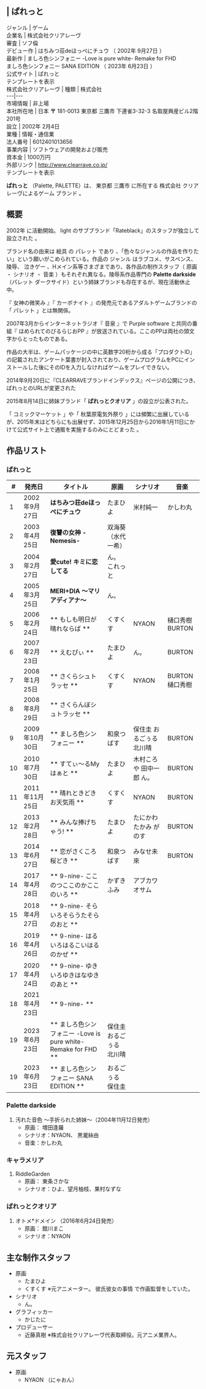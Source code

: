 |  ぱれっと  
---  
ジャンル  |  ゲーム   
企業名  |  株式会社クリアレーヴ   
審査  |  ソフ倫   
デビュー作  |  はちみつ荘deほっぺにチュウ  （  2002年  9月27日  ）   
最新作  |  ましろ色シンフォニー -Love is pure white- Remake for FHD </br> ましろ色シンフォニー SANA EDITION  （  2023年  6月23日  ）   
公式サイト  |  ぱれっと   
テンプレートを表示  
株式会社クリアレーヴ  |  種類  |  株式会社   
---|---  
市場情報  |  非上場   
本社所在地  |  日本  **〒** 181-0013  東京都  三鷹市  下連雀3-32-3  名取屋興産ビル2階201号   
設立  |  2002年  2月4日   
業種  |  情報・通信業   
法人番号  |  6012401013656   
事業内容  |  ソフトウェアの開発および販売   
資本金  |  1000万円   
外部リンク  |  http://www.clearrave.co.jp/   
テンプレートを表示  
  
**ぱれっと** （Palette, PALETTE）は、  東京都  三鷹市    に所在する  株式会社  クリアレーヴによるゲーム  ブランド
  。

##  概要  

2002年  に活動開始。  light  のサブブランド「Rateblack」のスタッフが独立して設立された    。

ブランド名の由来は  絵具  の  パレット  であり    、「色々なジャンルの作品を作りたい」という願いがこめられている。作品の  ジャンル
はラブコメ、サスペンス、陵辱、  泣きゲー  、Hメイン系等さまざまであり、各作品の制作スタッフ（  原画  ・  シナリオ  ・  音楽
）もそれぞれ異なる。陵辱系作品専門の **Palette darkside** （パレット ダークサイド）という姉妹ブランドも存在するが、現在活動休止中。

『  女神の微笑み  』『  カーボナイト  』の発売元であるアダルトゲームブランドの「  パレット  」とは無関係。

2007年3月からインターネットラジオ『  音泉  』で  Purple software  と共同の番組『  ほめられてのびるらじおPP
』が放送されている。ここのPPは両社の頭文字からとったものである。

作品の大半は、ゲームパッケージの中に英数字20桁から成る「プロダクトID」の記載されたアンケート葉書が封入されており、ゲームプログラムをPCにインストールした後にそのIDを入力しなければゲームをプレイできない。

2014年9月20日に『CLEARRAVEブランドインデックス』ページの公開につき、ぱれっとのURLが変更された  

2015年8月14日に姉妹ブランド「 **ぱれっとクオリア** 」の設立が公表された。

「  コミックマーケット  」や「  秋葉原電気外祭り
」には頻繁に出展しているが、2015年末はどちらにも出展せず、2015年12月25日から2016年1月11日にかけて公式サイト上で通販を実施するのみにとどまった
  。

##  作品リスト  

###  ぱれっと  

|  #  |  発売日  |  タイトル  |  原画  |  シナリオ  |  音楽   
---|---|---|---|---|---  
1  |  2002年9月27日  |  **はちみつ荘deほっぺにチュウ** |  たまひよ  |  米村純一  |  かしわ丸   
2  |  2003年4月25日  |  **復讐の女神 -Nemesis-** |  双海葵  （水代一希）   
3  |  2004年2月27日  |  **愛cute! キミに恋してる** |  ん。  これっと   
4  |  2005年3月25日  |  **MERI+DIA 〜マリアディアナ〜** |  ん。   
5  |  2006年2月24日  |  ** もしも明日が晴れならば  ** |  くすくす  |  NYAON  |  樋口秀樹  BURTON   
6  |  2007年2月23日  |  ** えむぴぃ  ** |  たまひよ  |  ん。  |  BURTON   
7  |  2008年1月25日  |  ** さくらシュトラッセ  ** |  くすくす  |  NYAON  |  BURTON  樋口秀樹   
8  |  2008年8月29日  |  ** さくらんぼシュトラッセ  **  
9  |  2009年10月30日  |  ** ましろ色シンフォニー  ** |  和泉つばす  |  保住圭  おるごぅる  北川晴  |  BURTON   
10  |  2010年7月30日  |  ** すてぃ〜るMyはぁと  ** |  たまひよ  |  木村ころや  田中一郎  ん。  |  BURTON   
11  |  2011年11月25日  |  ** 晴れときどきお天気雨  ** |  くすくす  |  NYAON  |  BURTON   
12  |  2013年2月28日  |  ** みんな捧げちゃう!  **   |  たまひよ  |  たにかわたかみ  がのす  |  BURTON   
13  |  2014年6月27日  |  ** 恋がさくころ桜どき  **   |  和泉つばす  |  みなせ未來  |  BURTON   
14  |  2017年4月28日  |  ** 9-nine- ここのつここのかここのいろ  **   |  かずきふみ  |  アブカワオサム   
15  |  2018年4月27日  |  ** 9-nine- そらいろそらうたそらのおと  **    
16  |  2019年4月26日  |  ** 9-nine- はるいろはるこいはるのかぜ  **    
17  |  2020年4月24日  |  ** 9-nine- ゆきいろゆきはなゆきのあと  **    
18  |  2021年4月23日  |  ** 9-nine-  **    
19  |  2023年6月23日  |  ** ましろ色シンフォニー -Love is pure white- Remake for FHD  **   |  保住圭  おるごぅる  北川晴  |   
19  |  2023年6月23日  |  ** ましろ色シンフォニー SANA EDITION  **   |  おるごぅる  保住圭  |   
  
###  Palette darkside  

  1. 汚れた音色 〜手折られた姉妹〜（2004年11月12日発売） 
     * 原画：  増田逢羅 
     * シナリオ：NYAON、  黒瀧絲由 
     * 音楽：かしわ丸 

###  キャラメリア  

  1. RiddleGarden   
     * 原画：  東条さかな 
     * シナリオ：ひよ、望月柚枝、果村なずな 

###  ぱれっとクオリア  

  1. オトメ*ドメイン  （2016年6月24日発売） 
     * 原画：  館川まこ 
     * シナリオ：NYAON 

##  主な制作スタッフ  

  * 原画 
    * たまひよ 
    * くすくす  ※元アニメーター。  彼氏彼女の事情  で作画監督をしていた。 
  * シナリオ 
    * ん。 
  * グラフィッカー 
    * かじたに 
  * プロデューサー 
    * 近藤真樹  ※株式会社クリアレーヴ代表取締役。元アニメ業界人。 

##  元スタッフ  

  * 原画 
    * NYAON  （にゃおん）   

